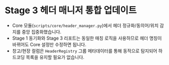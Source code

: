# Stage 3 헤더 매니저 통합 업데이트

- Core 모듈(`scripts/core/header_manager.py`)에서 헤더 정규화/동의어/위치 감지를 중앙 집중화했습니다.
- Stage 1 동기화와 Stage 3 리포트는 동일한 매칭 로직을 사용하므로 헤더 명칭이 바뀌어도 Core 설정만 수정하면 됩니다.
- 창고/현장 컬럼은 `HeaderRegistry` 그룹 메타데이터를 통해 동적으로 탐지되어 하드코딩 목록을 유지할 필요가 없습니다.
